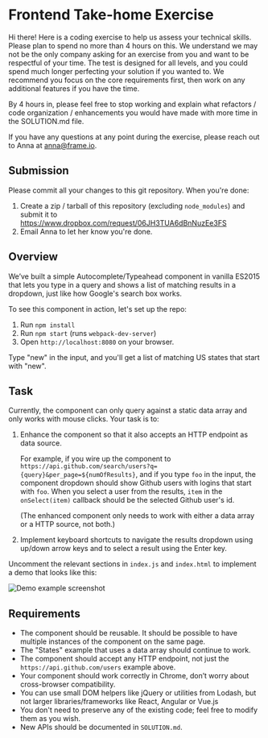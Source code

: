 # Frontend Take-home Exercise

Hi there! Here is a coding exercise to help us assess your technical skills.
Please plan to spend no more than 4 hours on this. We understand we may not be
the only company asking for an exercise from you and want to be respectful of
your time. The test is designed for all levels, and you could spend much longer
perfecting your solution if you wanted to. We recommend you focus on the core
requirements first, then work on any additional features if you have the time.

By 4 hours in, please feel free to stop working and explain what refactors /
code organization / enhancements you would have made with more time in the
SOLUTION.md file.

If you have any questions at any point during the exercise, please reach out to
Anna at anna@frame.io.

## Submission

Please commit all your changes to this git repository. When you're done:

1. Create a zip / tarball of this repository (excluding `node_modules`) and
   submit it to https://www.dropbox.com/request/06JH3TUA6dBnNuzEe3FS
2. Email Anna to let her know you're done.

## Overview

We’ve built a simple Autocomplete/Typeahead component in vanilla ES2015 that
lets you type in a query and shows a list of matching results in a dropdown,
just like how Google's search box works.

To see this component in action, let's set up the repo:

1. Run `npm install`
2. Run `npm start` (runs `webpack-dev-server`)
3. Open `http://localhost:8080` on your browser.

Type "new" in the input, and you'll get a list of matching US states that start
with "new".

## Task

Currently, the component can only query against a static data array and only
works with mouse clicks. Your task is to:

1. Enhance the component so that it also accepts an HTTP endpoint as data source.

   For example, if you wire up the component to
   `https://api.github.com/search/users?q={query}&per_page=${numOfResults}`,
   and if you type `foo` in the input, the component dropdown should show
   Github users with logins that start with `foo`. When you select a user from
   the results, `item` in the `onSelect(item)` callback should be the selected
   Github user's id.

   (The enhanced component only needs to work with either a data array or a
   HTTP source, not both.)

2. Implement keyboard shortcuts to navigate the results dropdown using up/down
   arrow keys and to select a result using the Enter key.

Uncomment the relevant sections in `index.js` and `index.html` to implement a
demo that looks like this:

![Demo example screenshot](demo-example.png)

## Requirements

- The component should be reusable. It should be possible to have multiple
  instances of the component on the same page.
- The "States" example that uses a data array should continue to work.
- The component should accept any HTTP endpoint, not just the
  `https://api.github.com/users` example above.
- Your component should work correctly in Chrome, don’t worry about
  cross-browser compatibility.
- You can use small DOM helpers like jQuery or utilities from Lodash, but not
  larger libraries/frameworks like React, Angular or Vue.js
- You don't need to preserve any of the existing code; feel free to modify them
  as you wish.
- New APIs should be documented in `SOLUTION.md`.
